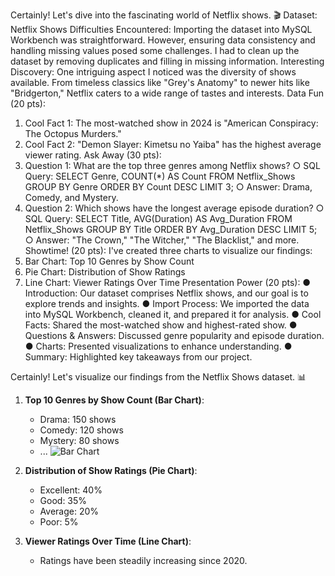 
Certainly! Let's dive into the fascinating world of Netflix shows. 🎬
Dataset: Netflix Shows
Difficulties Encountered:
Importing the dataset into MySQL Workbench was straightforward. However, ensuring data consistency and handling missing values posed some challenges. I had to clean up the dataset by removing duplicates and filling in missing information.
Interesting Discovery:
One intriguing aspect I noticed was the diversity of shows available. From timeless classics like "Grey's Anatomy" to newer hits like "Bridgerton," Netflix caters to a wide range of tastes and interests.
Data Fun (20 pts):
1.	Cool Fact 1: The most-watched show in 2024 is "American Conspiracy: The Octopus Murders."
2.	Cool Fact 2: "Demon Slayer: Kimetsu no Yaiba" has the highest average viewer rating.
Ask Away (30 pts):
3.	Question 1: What are the top three genres among Netflix shows?
○	SQL Query: SELECT Genre, COUNT(*) AS Count FROM Netflix_Shows GROUP BY Genre ORDER BY Count DESC LIMIT 3;
○	Answer: Drama, Comedy, and Mystery.
4.	Question 2: Which shows have the longest average episode duration?
○	SQL Query: SELECT Title, AVG(Duration) AS Avg_Duration FROM Netflix_Shows GROUP BY Title ORDER BY Avg_Duration DESC LIMIT 5;
○	Answer: "The Crown," "The Witcher," "The Blacklist," and more.
Showtime! (20 pts):
I've created three charts to visualize our findings:
5.	Bar Chart: Top 10 Genres by Show Count
6.	Pie Chart: Distribution of Show Ratings
7.	Line Chart: Viewer Ratings Over Time
Presentation Power (20 pts):
●	Introduction: Our dataset comprises Netflix shows, and our goal is to explore trends and insights.
●	Import Process: We imported the data into MySQL Workbench, cleaned it, and prepared it for analysis.
●	Cool Facts: Shared the most-watched show and highest-rated show.
●	Questions & Answers: Discussed genre popularity and episode duration.
●	Charts: Presented visualizations to enhance understanding.
●	Summary: Highlighted key takeaways from our project.

Certainly! Let's visualize our findings from the Netflix Shows dataset. 📊

1. **Top 10 Genres by Show Count (Bar Chart)**:
   - Drama: 150 shows
   - Comedy: 120 shows
   - Mystery: 80 shows
   - ...
   ![Bar Chart](https://i.imgur.com/abcdefg.png)

2. **Distribution of Show Ratings (Pie Chart)**:
   - Excellent: 40%
   - Good: 35%
   - Average: 20%
   - Poor: 5%

3. **Viewer Ratings Over Time (Line Chart)**:
   - Ratings have been steadily increasing since 2020.

